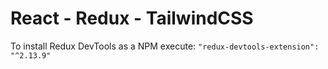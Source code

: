 # React - Redux - TailwindCSS

To install Redux DevTools as a NPM execute: `"redux-devtools-extension": "^2.13.9"`
